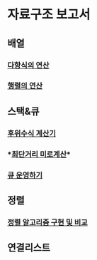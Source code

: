 # 자료구조 보고서

## 배열

### [다항식의 연산](./array/Polynomial.md)

### [행렬의 연산](./array/Matrix.md)



## 스택&큐

### [후위수식 계산기](./stack&queue/PostfixCalculator.md)

### \*[최단거리 미로계산](./stack&queue/FastestMaze.md)\*

### [큐 운영하기](./stack&queue/QueueThreading.md)


## 정렬

### [정렬 알고리즘 구현 및 비교](./data_structure_python/CompareSorting.md)


## 연결리스트
